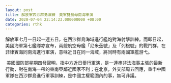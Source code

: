 ```yaml
---
layout: post
title: 解放軍西沙群島演練　美軍雙航母南海軍演
date: 2020-07-04 22:14:23.000000000 +08:00
categories: rthk
---
```


解放軍七月一日起一連五日，在西沙群島海域進行艦炮對海射擊訓練。而即日起，美國海軍第七艦隊亦宣布，兩艘航空母艦「尼米茲號」及「列根號」的戰鬥群，在菲律賓海同南海進行軍演，意味近日在同一海域，將同時有兩國軍艦游弋。

 美國國防部星期四發聲明，指中方近日舉行軍演，是一連串非法海事主張的最新行動，對在南海一帶的東南亞鄰近國家不利；在北京，外交部周五回應，重申中國軍隊在西沙群島進行軍事訓練，是中國主權範圍內的事，無可非議。
